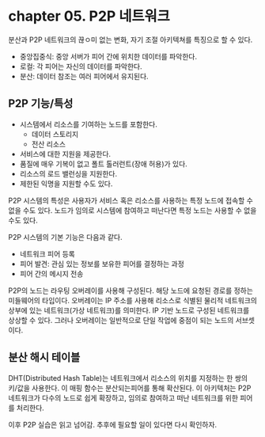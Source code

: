 
# chapter 05. P2P 네트워크

분산과 P2P 네트워크의 끊ㅇ미 없는 변화, 자기 조절 아키텍쳐를 특징으로 할 수 있다.

* 중앙집중식: 중앙 서버가 피어 간에 위치한 데이터를 파악한다.
* 로컬: 각 피어는 자신의 데이터를 파악한다.
* 분산: 데이터 참조는 여러 피어에서 유지된다.

## P2P 기능/특성

* 시스템에서 리소스를 기여하는 노드를 포함한다.
  * 데이터 스토리지
  * 전산 리소스
* 서비스에 대한 지원을 제공한다.
* 품질에 매우 기복이 없고 폴트 톨러런트(장애 허용)가 있다.
* 리소스의 로드 밸런싱을 지원한다.
* 제한된 익명을 지원할 수도 있다.

P2P 시스템의 특성은 사용자가 서비스 혹은 리소스를 사용하는 특정 노드에 접속할 수 없을 수도 있다.
노드가 임의로 시스템에 참여하고 떠난다면 특정 노드는 사용할 수 없을 수도 있다.

P2P 시스템의 기본 기능은 다음과 같다.

* 네트워크 피어 등록
* 피어 발견: 관심 있는 정보를 보유한 피어를 결정하는 과정
* 피어 간의 메시지 전송

P2P의 노드는 라우팅 오버레이를 사용해 구성된다. 해당 노드에 요청된 경로를 정하는 미들웨어의 타입이다.
오버레이는 IP 주소를 사용해 리소스로 식별된 물리적 네트워크의 상부에 있는 네트워크(가상 네트워크)를 의미한다.
IP 기반 노드로 구성된 네트워크를 상상할 수 있다. 그러나 오버레이는 일반적으로 단일 작업에 중점이 되는 노드의 서브셋이다.

## 분산 해시 테이블

DHT(Distributed Hash Table)는 네트워크에서 리소스의 위치를 지정하는 한 쌍의 키/값을 사용한다.
이 매핑 함수는 분산되는피어를 통해 확산된다.
이 아키텍처는 P2P 네트워크가 다수의 노드로 쉽게 확장하고, 임의로 참여하고 떠난 네트워크를 위한 피어를 처리한다.

이후 P2P 실습은 읽고 넘어감. 추후에 필요할 일이 있다면 다시 확인하자.
